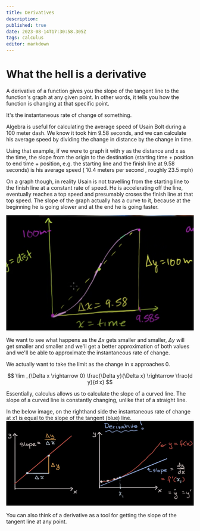 ```yaml
---
title: Derivatives
description: 
published: true
date: 2023-08-14T17:30:58.305Z
tags: calculus
editor: markdown
---
```


# What the hell is a derivative
A derivative of a function gives you the slope of the tangent line to the function's graph at any given point. In other words, it tells you how the function is changing at that specific point.

It's the instantaneous rate of change of something.


Algebra is useful for calculating the average speed of Usain Bolt during a 100 meter dash. We know it took him 9.58 seconds, and we can calculate his average speed by dividing the change in distance  by the change in time.

Using that example, if we were to graph it with y as the distance and x as the time, the slope from the origin to the destination (starting time + position to end time + position, e.g. the starting line and the finish line at 9.58 seconds) is his average speed ( 10.4 meters per second , roughly 23.5 mph)

On a graph though, in reality Usain is not travelling from the starting line to the finish line at a constant rate of speed. He is accelerating off the line, eventually reaches a top speed and presumably croses the finish line at that top speed. The slope of the graph actually has a curve to it, because at the beginning he is going slower and at the end he is going faster.

![deriv.png](/deriv.png)

We want to see what happens as the $\Delta x$ gets smaller and smaller, $\Delta y$ will get smaller and smaller and we'll get a better approximation of both values and we'll be able to approximate the instantaneous rate of change. 

We actually want to take the limit as the change in x approaches 0.

$$
\lim _{\Delta x \rightarrow 0} \frac{\Delta y}{\Delta x} \rightarrow \frac{d y}{d x}
$$

Essentially, calculus allows us to calculate the slope of a curved line. The slope of a curved line is constantly changing, unlike that of a straight line.

In the below image, on the righthand side the instantaneous rate of change at x1 is equal to the slope of the tangent (blue) line.
![deriv2.png](/deriv2.png)
 
You can also think of a derivative as a tool for getting the slope of the tangent line at any point.

